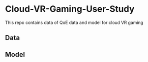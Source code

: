 # Cloud-VR-Gaming-User-Study
This repo contains data of QoE data and model for cloud VR gaming
## Data
## Model

